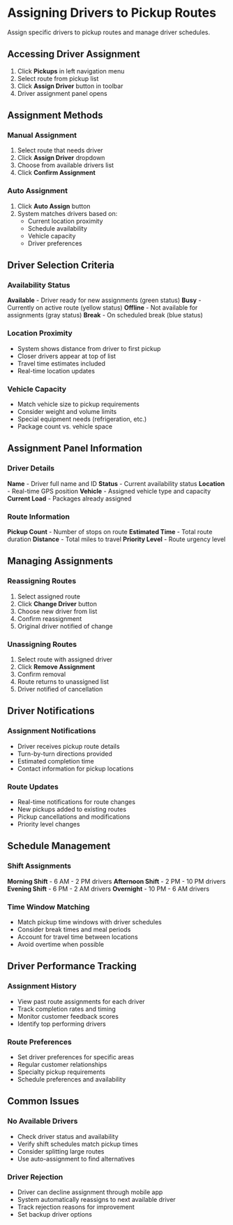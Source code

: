 # Assigning Drivers to Pickup Routes

Assign specific drivers to pickup routes and manage driver schedules.

## Accessing Driver Assignment

1. Click **Pickups** in left navigation menu
2. Select route from pickup list
3. Click **Assign Driver** button in toolbar
4. Driver assignment panel opens

## Assignment Methods

### Manual Assignment
1. Select route that needs driver
2. Click **Assign Driver** dropdown
3. Choose from available drivers list
4. Click **Confirm Assignment**

### Auto Assignment
1. Click **Auto Assign** button
2. System matches drivers based on:
   - Current location proximity
   - Schedule availability
   - Vehicle capacity
   - Driver preferences

## Driver Selection Criteria

### Availability Status
**Available** - Driver ready for new assignments (green status)
**Busy** - Currently on active route (yellow status)
**Offline** - Not available for assignments (gray status)
**Break** - On scheduled break (blue status)

### Location Proximity
- System shows distance from driver to first pickup
- Closer drivers appear at top of list
- Travel time estimates included
- Real-time location updates

### Vehicle Capacity
- Match vehicle size to pickup requirements
- Consider weight and volume limits
- Special equipment needs (refrigeration, etc.)
- Package count vs. vehicle space

## Assignment Panel Information

### Driver Details
**Name** - Driver full name and ID
**Status** - Current availability status
**Location** - Real-time GPS position
**Vehicle** - Assigned vehicle type and capacity
**Current Load** - Packages already assigned

### Route Information
**Pickup Count** - Number of stops on route
**Estimated Time** - Total route duration
**Distance** - Total miles to travel
**Priority Level** - Route urgency level

## Managing Assignments

### Reassigning Routes
1. Select assigned route
2. Click **Change Driver** button
3. Choose new driver from list
4. Confirm reassignment
5. Original driver notified of change

### Unassigning Routes
1. Select route with assigned driver
2. Click **Remove Assignment** 
3. Confirm removal
4. Route returns to unassigned list
5. Driver notified of cancellation

## Driver Notifications

### Assignment Notifications
- Driver receives pickup route details
- Turn-by-turn directions provided
- Estimated completion time
- Contact information for pickup locations

### Route Updates
- Real-time notifications for route changes
- New pickups added to existing routes
- Pickup cancellations and modifications
- Priority level changes

## Schedule Management

### Shift Assignments
**Morning Shift** - 6 AM - 2 PM drivers
**Afternoon Shift** - 2 PM - 10 PM drivers
**Evening Shift** - 6 PM - 2 AM drivers
**Overnight** - 10 PM - 6 AM drivers

### Time Window Matching
- Match pickup time windows with driver schedules
- Consider break times and meal periods
- Account for travel time between locations
- Avoid overtime when possible

## Driver Performance Tracking

### Assignment History
- View past route assignments for each driver
- Track completion rates and timing
- Monitor customer feedback scores
- Identify top performing drivers

### Route Preferences
- Set driver preferences for specific areas
- Regular customer relationships
- Specialty pickup requirements
- Schedule preferences and availability

## Common Issues

### No Available Drivers
- Check driver status and availability
- Verify shift schedules match pickup times
- Consider splitting large routes
- Use auto-assignment to find alternatives

### Driver Rejection
- Driver can decline assignment through mobile app
- System automatically reassigns to next available driver
- Track rejection reasons for improvement
- Set backup driver options